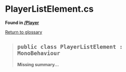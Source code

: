 # PlayerListElement.cs
**Found in [/Player](../BALLISTIC/Assets/Scripts/Player/PlayerListElement.cs)**

[Return to glossary](Glossary.md)


> ## `public class PlayerListElement : MonoBehaviour`
> **Missing summary...**
> 

